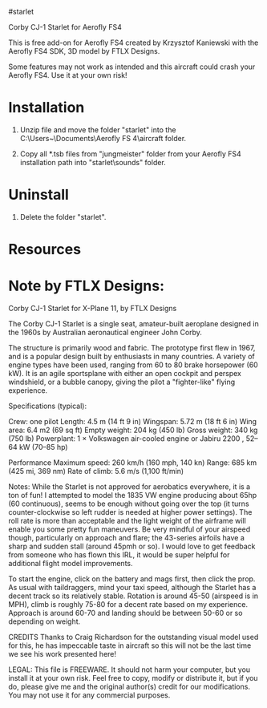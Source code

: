 #starlet

 Corby CJ-1 Starlet for Aerofly FS4

This is free add-on for Aerofly FS4 created by Krzysztof Kaniewski with the Aerofly FS4 SDK, 3D model by FTLX Designs.

Some features may not work as intended and this aircraft could crash your Aerofly FS4. 
Use it at your own risk!

# Installation

1. Unzip file and move the folder "starlet" into the C:\Users\~\Documents\Aerofly FS 4\aircraft folder.

2. Copy all *.tsb files from "jungmeister" folder from your Aerofly FS4 installation path into "starlet\sounds\" folder.

# Uninstall

1. Delete the folder "starlet".

# Resources


# Note by FTLX Designs:

Corby CJ-1 Starlet for X-Plane 11, by FTLX Designs

The Corby CJ-1 Starlet is a single seat, amateur-built aeroplane designed in the 1960s by Australian aeronautical engineer John Corby. 

The structure is primarily wood and fabric. The prototype first flew in 1967, and is a popular design built by enthusiasts in many countries. A variety of engine types have been used, ranging from 60 to 80 brake horsepower (60 kW). It is an agile sportsplane with either an open cockpit and perspex windshield, or a bubble canopy, giving the pilot a "fighter-like" flying experience.

Specifications (typical):

Crew: one pilot
Length: 4.5 m (14 ft 9 in)
Wingspan: 5.72 m (18 ft 6 in)
Wing area: 6.4 m2 (69 sq ft)
Empty weight: 204 kg (450 lb)
Gross weight: 340 kg (750 lb)
Powerplant: 1 × Volkswagen air-cooled engine or Jabiru 2200 , 52–64 kW (70–85 hp)

Performance
Maximum speed: 260 km/h (160 mph, 140 kn)
Range: 685 km (425 mi, 369 nm)
Rate of climb: 5.6 m/s (1,100 ft/min)

Notes:
While the Starlet is not approved for aerobatics everywhere, it is a ton of fun!  I attempted to model the 1835 VW engine producing about 65hp (60 continuous), seems to be enough without going over the top (it turns counter-clockwise so left rudder is needed at higher power settings).  The roll rate is more than acceptable and the light weight of the airframe will enable you some pretty fun maneuvers. Be very mindful of your airspeed though, particularly on approach and flare; the 43-series airfoils have a sharp and sudden stall (around 45pmh or so).  I would love to get feedback from someone who has flown this IRL, it would be super helpful for additional flight model improvements.

To start the engine, click on the battery and mags first, then click the prop.  As usual with taildraggers, mind your taxi speed, although the Starlet has a decent track so its relatively stable.  Rotation is around 45-50 (airspeed is in MPH), climb is roughly 75-80 for a decent rate based on my experience.  Approach is around 60-70 and landing should be between 50-60 or so depending on weight.

CREDITS
Thanks to Craig Richardson for the outstanding visual model used for this, he has impeccable taste in aircraft so this will not be the last time we see his work presented here!

LEGAL:
This file is FREEWARE. It should not harm your computer, but you install it at your own risk. Feel free to copy, modify or distribute it, but if you do, please give me and the original author(s) credit for our modifications. You may not use it for any commercial purposes.
